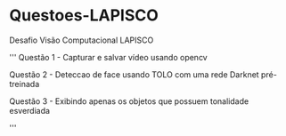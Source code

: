 # Questoes-LAPISCO
Desafio Visão Computacional LAPISCO

'''
Questão 1 - Capturar e salvar vídeo usando opencv

Questão 2 - Deteccao de face usando TOLO com uma rede Darknet pré-treinada

Questão 3 - Exibindo apenas os objetos que possuem tonalidade esverdiada

'''
